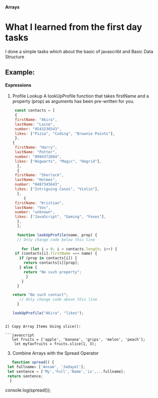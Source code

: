 #### Arrays
# What I learned from the first day tasks
I done a simple tasks which about the basic of javascribt and Basic Data Structure
## Example:
#### Expressions

1) Profile Lookup
   A lookUpProfile function that takes firstName and a property (prop) as arguments has been pre-written for you.
   ```javascript
    const contacts = [
    {
    firstName: "Akira",
    lastName: "Laine",
    number: "0543236543",
    likes: ["Pizza", "Coding", "Brownie Points"],
    },
   {
    firstName: "Harry",
    lastName: "Potter",
    number: "0994372684",
    likes: ["Hogwarts", "Magic", "Hagrid"],
     },
     {
    firstName: "Sherlock",
    lastName: "Holmes",
    number: "0487345643",
    likes: ["Intriguing Cases", "Violin"],
     },
        {
    firstName: "Kristian",
    lastName: "Vos",
    number: "unknown",
    likes: ["JavaScript", "Gaming", "Foxes"],
     },
     ];

     function lookUpProfile(name, prop) {
     // Only change code below this line
  
       for (let i = 0; i < contacts.length; i++) {
    if (contacts[i].firstName === name) {
      if (prop in contacts[i]) {
        return contacts[i][prop];
      } else {
        return "No such property";
         }
       }
     }

   return "No such contact";
      // Only change code above this line
     }

   lookUpProfile("Akira", "likes");
```

2) Copy Array Items Using slice():

```javascript
   let fruits = ['apple', 'banana', 'grips', 'melon', 'peach'];
    let myfavfruits = fruits.slice(1, 3);
```


3) Combine Arrays with the Spread Operator
 ```javascript
    function spread() {
  let fullname= ['Ansam', 'Jadayel'];
  let sentence = ['My','Full','Name','is',...fullname];
  return sentence;
   }
 ```

console.log(spread());
